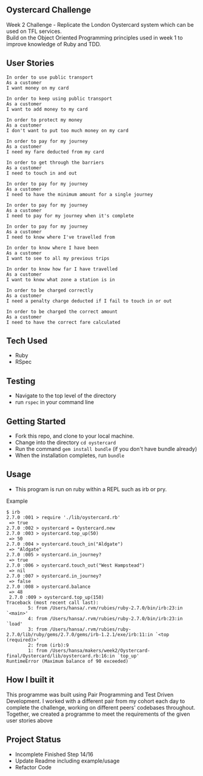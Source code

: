 ## Oystercard Challenge ##

Week 2 Challenge - Replicate the London Oystercard system which can be used on TFL services.\
Build on the Object Oriented Programming principles used in week 1 to improve knowledge of Ruby and TDD.

## User Stories ##

```
In order to use public transport
As a customer
I want money on my card

In order to keep using public transport
As a customer
I want to add money to my card

In order to protect my money
As a customer
I don't want to put too much money on my card

In order to pay for my journey
As a customer
I need my fare deducted from my card

In order to get through the barriers
As a customer
I need to touch in and out

In order to pay for my journey
As a customer
I need to have the minimum amount for a single journey

In order to pay for my journey
As a customer
I need to pay for my journey when it's complete

In order to pay for my journey
As a customer
I need to know where I've travelled from

In order to know where I have been
As a customer
I want to see to all my previous trips

In order to know how far I have travelled
As a customer
I want to know what zone a station is in

In order to be charged correctly
As a customer
I need a penalty charge deducted if I fail to touch in or out

In order to be charged the correct amount
As a customer
I need to have the correct fare calculated
```

## Tech Used ##
- Ruby
- RSpec

## Testing ##

- Navigate to the top level of the directory
- run `rspec` in your command line


## Getting Started ##

- Fork this repo, and clone to your local machine.
- Change into the directory `cd oystercard`
- Run the command `gem install bundle` (if you don't have bundle already)
- When the installation completes, run `bundle`

## Usage ##

- This program is run on ruby within a REPL such as irb or pry. 

Example
``` 
$ irb
2.7.0 :001 > require './lib/oystercard.rb'
 => true 
2.7.0 :002 > oystercard = Oystercard.new
2.7.0 :003 > oystercard.top_up(50)
 => 50 
2.7.0 :004 > oystercard.touch_in("Aldgate")
 => "Aldgate" 
2.7.0 :005 > oystercard.in_journey?
 => true 
2.7.0 :006 > oystercard.touch_out("West Hampstead")
 => nil 
2.7.0 :007 > oystercard.in_journey?
 => false 
2.7.0 :008 > oystercard.balance
 => 48
 2.7.0 :009 > oystercard.top_up(150)
Traceback (most recent call last):
        5: from /Users/hansa/.rvm/rubies/ruby-2.7.0/bin/irb:23:in `<main>'
        4: from /Users/hansa/.rvm/rubies/ruby-2.7.0/bin/irb:23:in `load'
        3: from /Users/hansa/.rvm/rubies/ruby-2.7.0/lib/ruby/gems/2.7.0/gems/irb-1.2.1/exe/irb:11:in `<top (required)>'
        2: from (irb):9
        1: from /Users/hansa/makers/week2/Oystercard-final/Oystercard/lib/oystercard.rb:16:in `top_up'
RuntimeError (Maximum balance of 90 exceeded)
```

## How I built it ##

This programme was built using Pair Programming and Test Driven Development. I worked with a different pair from my cohort each day to complete the challenge, working on different peers' codebases throughout. Together, we created a programme to meet the requirements of the given user stories above

## Project Status ##

- Incomplete Finished Step 14/16
- Update Readme including example/usage
- Refactor Code 
